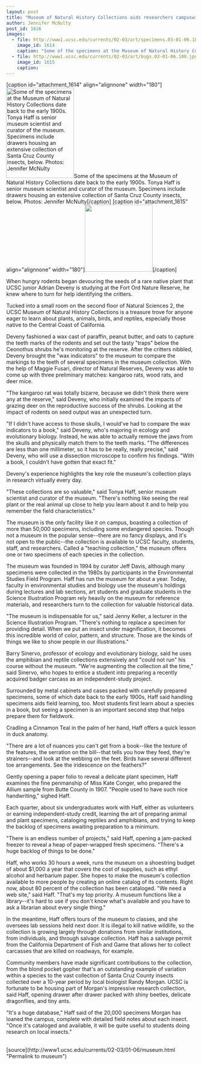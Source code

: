```yaml
---
layout: post
title: "Museum of Natural History Collections aids researchers campuswide"
author: Jennifer McNulty
post_id: 1616
images:
  - file: http://www1.ucsc.edu/currents/02-03/art/specimens.03-01-06.180.jpg
    image_id: 1614
    caption: "Some of the specimens at the Museum of Natural History Collections date back to the early 1900s. Tonya Haff is senior museum scientist and curator of the museum. Specimens include drawers housing an extensive collection of Santa Cruz County insects, below. Photos: Jennifer McNulty"
  - file: http://www1.ucsc.edu/currents/02-03/art/bugs.03-01-06.180.jpg
    image_id: 1615
    caption: 
---
```


[caption id="attachment_1614" align="alignnone" width="180"]<a href="http://localhost/mysite/wp-content/uploads/2003/01/specimens.03-01-06.180.jpg"><img class="size-full wp-image-1614" src="http://localhost/mysite/wp-content/uploads/2003/01/specimens.03-01-06.180.jpg" alt="Some of the specimens at the Museum of Natural History Collections date back to the early 1900s. Tonya Haff is senior museum scientist and curator of the museum. Specimens include drawers housing an extensive collection of Santa Cruz County insects, below. Photos: Jennifer McNulty" width="180" height="240" /></a>Some of the specimens at the Museum of Natural History Collections date back to the early 1900s. Tonya Haff is senior museum scientist and curator of the museum. Specimens include drawers housing an extensive collection of Santa Cruz County insects, below. Photos: Jennifer McNulty[/caption]
[caption id="attachment_1615" align="alignnone" width="180"]<a href="http://localhost/mysite/wp-content/uploads/2003/01/bugs.03-01-06.180.jpg"><img class="size-full wp-image-1615" src="http://localhost/mysite/wp-content/uploads/2003/01/bugs.03-01-06.180.jpg" alt="" width="180" height="178" /></a>[/caption]
<p>
  When hungry rodents began devouring the seeds of a rare native plant that UCSC junior Adrian Deveny is studying at the Fort Ord Nature Reserve, he knew where to turn for help identifying the critters.
</p>
<p>
  Tucked into a small room on the second floor of Natural Sciences 2, the UCSC Museum of Natural History Collections is a treasure trove for anyone eager to learn about plants, animals, birds, and reptiles, especially those native to the Central Coast of California.
</p>
<p>
  Deveny fashioned a wax cast of paraffin, peanut butter, and oats to capture the teeth marks of the rodents and set out the tasty "traps" below the Ceonothus shrubs he's monitoring at the reserve. After the critters nibbled, Deveny brought the "wax indicators" to the museum to compare the markings to the teeth of several specimens in the museum collection. With the help of Maggie Fusari, director of Natural Reserves, Deveny was able to come up with three preliminary matches: kangaroo rats, wood rats, and deer mice.<br>
</p>
<p>
  "The kangaroo rat was totally bizarre, because we didn't think there were any at the reserve," said Deveny, who initially examined the impacts of grazing deer on the reproductive success of the shrubs. Looking at the impact of rodents on seed output was an unexpected turn.<br>
</p>
<p>
  "If I didn't have access to those skulls, I would've had to compare the wax indicators to a book," said Deveny, who's majoring in ecology and evolutionary biology. Instead, he was able to actually remove the jaws from the skulls and physically match them to the teeth marks. "The differences are less than one millimeter, so it has to be really, really precise," said Deveny, who will use a dissection microscope to confirm his findings. "With a book, I couldn't have gotten that exact fit."<br>
</p>
<p>
  Deveny's experience highlights the key role the museum's collection plays in research virtually every day.<br>
</p>
<p>
  "These collections are so valuable," said Tonya Haff, senior museum scientist and curator of the museum. "There's nothing like seeing the real plant or the real animal up close to help you learn about it and to help you remember the field characteristics."<br>
</p>
<p>
  The museum is the only facility like it on campus, boasting a collection of more than 50,000 specimens, including some endangered species. Though not a museum in the popular sense--there are no fancy displays, and it's not open to the public--the collection is available to UCSC faculty, students, staff, and researchers. Called a "teaching collection," the museum offers one or two specimens of each species in the collection.<br>
</p>
<p>
  The museum was founded in 1994 by curator Jeff Davis, although many specimens were collected in the 1980s by participants in the Environmental Studies Field Program. Haff has run the museum for about a year. Today, faculty in environmental studies and biology use the museum's holdings during lectures and lab sections, art students and graduate students in the Science Illustration Program rely heavily on the museum for reference materials, and researchers turn to the collection for valuable historical data.<br>
</p>
<p>
  "The museum is indispensable for us," said Jenny Keller, a lecturer in the Science Illustration Program. "There's nothing to replace a specimen for providing detail. When we put an insect under magnification, it becomes this incredible world of color, pattern, and structure. Those are the kinds of things we like to show people in our illustrations."<br>
</p>
<p>
  Barry Sinervo, professor of ecology and evolutionary biology, said he uses the amphibian and reptile collections extensively and "could not run" his course without the museum. "We're augmenting the collection all the time," said Sinervo, who hopes to entice a student into preparing a recently acquired badger carcass as an independent-study project.<br>
</p>
<p>
  Surrounded by metal cabinets and cases packed with carefully prepared specimens, some of which date back to the early 1900s, Haff said handling specimens aids field learning, too. Most students first learn about a species in a book, but seeing a specimen is an important second step that helps prepare them for fieldwork.<br>
</p>
<p>
  Cradling a Cinnamon Teal in the palm of her hand, Haff offers a quick lesson in duck anatomy.<br>
</p>
<p>
  "There are a lot of nuances you can't get from a book--like the texture of the features, the serration on the bill--that tells you how they feed, they're strainers--and look at the webbing on the feet. Birds have several different toe arrangements. See the iridescence on the feathers?"<br>
</p>
<p>
  Gently opening a paper folio to reveal a delicate plant specimen, Haff examines the fine penmanship of Miss Kate Conger, who prepared the Allium sample from Butte County in 1907. "People used to have such nice handwriting," sighed Haff.<br>
</p>
<p>
  Each quarter, about six undergraduates work with Haff, either as volunteers or earning independent-study credit, learning the art of preparing animal and plant specimens, cataloging reptiles and amphibians, and trying to keep the backlog of specimens awaiting preparation to a minimum.<br>
</p>
<p>
  "There is an endless number of projects," said Haff, opening a jam-packed freezer to reveal a heap of paper-wrapped fresh specimens. "There's a huge backlog of things to be done."<br>
</p>
<p>
  Haff, who works 30 hours a week, runs the museum on a shoestring budget of about $1,000 a year that covers the cost of supplies, such as ethyl alcohol and herbarium paper. She hopes to make the museum's collection available to more people by creating an online catalog of its contents. Right now, about 80 percent of the collection has been cataloged. "We need a web site," said Haff. "That's my top priority. A museum functions like a library--it's hard to use if you don't know what's available and you have to ask a librarian about every single thing."<br>
</p>
<p>
  In the meantime, Haff offers tours of the museum to classes, and she oversees lab sessions held next door. It is illegal to kill native wildlife, so the collection is growing largely through donations from similar institutions, from individuals, and through salvage collection. Haff has a salvage permit from the California Department of Fish and Game that allows her to collect carcasses that are killed on roadways, for example.<br>
</p>
<p>
  Community members have made significant contributions to the collection, from the blond pocket gopher that's an outstanding example of variation within a species to the vast collection of Santa Cruz County insects collected over a 10-year period by local biologist Randy Morgan. UCSC is fortunate to be housing part of Morgan's impressive research collection, said Haff, opening drawer after drawer packed with shiny beetles, delicate dragonflies, and tiny ants.<br>
</p>
<p>
  "It's a huge database," Haff said of the 20,000 specimens Morgan has loaned the campus, complete with detailed field notes about each insect. "Once it's cataloged and available, it will be quite useful to students doing research on local insects."<br>
  <i><br></i>
</p>
[source](http://www1.ucsc.edu/currents/02-03/01-06/museum.html "Permalink to museum")
